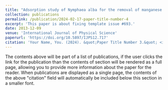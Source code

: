 ```yaml
---
title: "Adsorption study of Nymphaea alba for the removal of manganese from industrial waste water"
collection: publications
permalink: /publication/2024-02-17-paper-title-number-4
excerpt: 'This paper is about fixing template issue #693.'
date: 2013-12-09
venue: 'International Journal of Physical Science'
paperurl: 'https://doi.org/10.5897/IJPS12.717'
citation: 'Your Name, You. (2024). &quot;Paper Title Number 3.&quot; <i>GitHub Journal of Bugs</i>. 1(3).'
---
```


The contents above will be part of a list of publications, if the user clicks the link for the publication than the contents of section will be rendered as a full page, allowing you to provide more information about the paper for the reader. When publications are displayed as a single page, the contents of the above "citation" field will automatically be included below this section in a smaller font.
